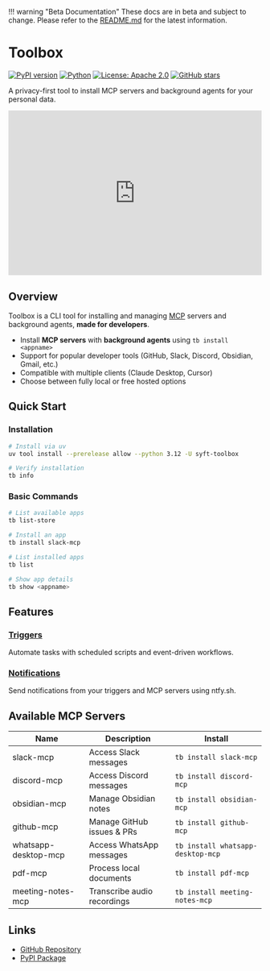 !!! warning "Beta Documentation"
These docs are in beta and subject to change. Please refer to the [README.md](https://github.com/OpenMined/toolbox/blob/main/README.md) for the latest information.

# Toolbox

[![PyPI version](https://badge.fury.io/py/syft-toolbox.svg)](https://badge.fury.io/py/syft-toolbox)
[![Python](https://img.shields.io/pypi/pyversions/syft-toolbox)](https://pypi.org/project/syft-toolbox/)
[![License: Apache 2.0](https://img.shields.io/badge/License-Apache_2.0-blue.svg)](https://github.com/OpenMined/toolbox/blob/main/LICENSE)
[![GitHub stars](https://img.shields.io/github/stars/OpenMined/toolbox?style=social)](https://github.com/OpenMined/toolbox)

A privacy-first tool to install MCP servers and background agents for your personal data.

<div style="position: relative; padding-bottom: 64.92335437330928%; height: 0;"><iframe src="https://www.loom.com/embed/8c85f602fe4c47a5b8b8ddc827d4a048?sid=6c3f7861-1e74-43dd-a296-23e2f546a933" frameborder="0" webkitallowfullscreen mozallowfullscreen allowfullscreen style="position: absolute; top: 0; left: 0; width: 100%; height: 100%;"></iframe></div>

## Overview

Toolbox is a CLI tool for installing and managing [MCP](https://github.com/modelcontextprotocol/python-sdk) servers and background agents, **made for developers**.

- Install **MCP servers** with **background agents** using `tb install <appname>`
- Support for popular developer tools (GitHub, Slack, Discord, Obsidian, Gmail, etc.)
- Compatible with multiple clients (Claude Desktop, Cursor)
- Choose between fully local or free hosted options

## Quick Start

### Installation

```bash
# Install via uv
uv tool install --prerelease allow --python 3.12 -U syft-toolbox

# Verify installation
tb info
```

### Basic Commands

```bash
# List available apps
tb list-store

# Install an app
tb install slack-mcp

# List installed apps
tb list

# Show app details
tb show <appname>
```

## Features

### [Triggers](features/triggers.md)

Automate tasks with scheduled scripts and event-driven workflows.

### [Notifications](features/notifications.md)

Send notifications from your triggers and MCP servers using ntfy.sh.

## Available MCP Servers

| Name                 | Description                 | Install                           |
| -------------------- | --------------------------- | --------------------------------- |
| slack-mcp            | Access Slack messages       | `tb install slack-mcp`            |
| discord-mcp          | Access Discord messages     | `tb install discord-mcp`          |
| obsidian-mcp         | Manage Obsidian notes       | `tb install obsidian-mcp`         |
| github-mcp           | Manage GitHub issues & PRs  | `tb install github-mcp`           |
| whatsapp-desktop-mcp | Access WhatsApp messages    | `tb install whatsapp-desktop-mcp` |
| pdf-mcp              | Process local documents     | `tb install pdf-mcp`              |
| meeting-notes-mcp    | Transcribe audio recordings | `tb install meeting-notes-mcp`    |

## Links

- [GitHub Repository](https://github.com/OpenMined/toolbox)
- [PyPI Package](https://pypi.org/project/syft-toolbox/)
